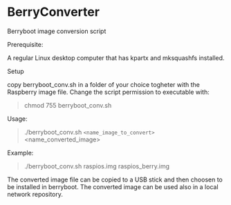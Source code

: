 # BerryConverter
Berryboot image conversion script

Prerequisite:

A regular Linux desktop computer that has kpartx and mksquashfs installed.

Setup

copy berryboot_conv.sh in a folder of your choice togheter with the Raspberry image file.
Change the script permission to executable with:

>chmod 755 berryboot_conv.sh

Usage:

>./berryboot_conv.sh `<name_image_to_convert>  `<name_converted_image>

Example:

> ./berryboot_conv.sh raspios.img raspios_berry.img
  
The converted image file can be copied to a USB stick and then choosen to be installed in berryboot.
The converted image can be used also in a local network repository.
